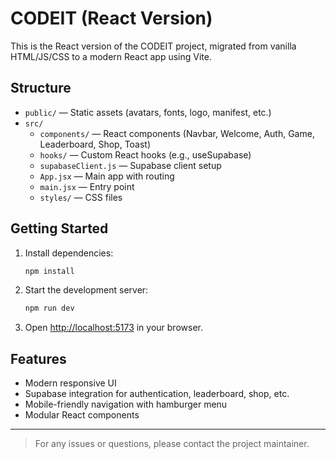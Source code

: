 # CODEIT (React Version)

This is the React version of the CODEIT project, migrated from vanilla HTML/JS/CSS to a modern React app using Vite.

## Structure

- `public/` — Static assets (avatars, fonts, logo, manifest, etc.)
- `src/`
  - `components/` — React components (Navbar, Welcome, Auth, Game, Leaderboard, Shop, Toast)
  - `hooks/` — Custom React hooks (e.g., useSupabase)
  - `supabaseClient.js` — Supabase client setup
  - `App.jsx` — Main app with routing
  - `main.jsx` — Entry point
  - `styles/` — CSS files

## Getting Started

1. Install dependencies:
   ```bash
   npm install
   ```
2. Start the development server:
   ```bash
   npm run dev
   ```
3. Open [http://localhost:5173](http://localhost:5173) in your browser.

## Features
- Modern responsive UI
- Supabase integration for authentication, leaderboard, shop, etc.
- Mobile-friendly navigation with hamburger menu
- Modular React components

---

> For any issues or questions, please contact the project maintainer. 
